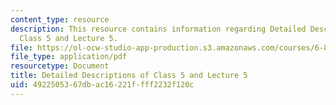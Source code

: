 ```yaml
---
content_type: resource
description: This resource contains information regarding Detailed Descriptions of
  Class 5 and Lecture 5.
file: https://ol-ocw-studio-app-production.s3.amazonaws.com/courses/6-849-geometric-folding-algorithms-linkages-origami-polyhedra-fall-2012/4922505367dbac16221ffff2232f120c_MIT6_849F12_desc05.pdf
file_type: application/pdf
resourcetype: Document
title: Detailed Descriptions of Class 5 and Lecture 5
uid: 49225053-67db-ac16-221f-fff2232f120c
---
```

